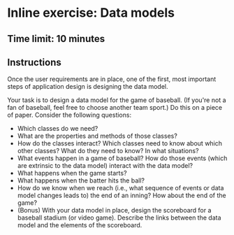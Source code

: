 # Inline exercise: Data models
## Time limit: 10 minutes
## Instructions

Once the user requirements are in place, one of the first, most
important steps of application design is designing the data model.

Your task is to design a data model for the game of baseball. (If you're
not a fan of baseball, feel free to choose another team sport.) Do this
on a piece of paper. Consider the following questions:

- Which classes do we need?
- What are the properties and methods of those classes?
- How do the classes interact? Which classes need to know about which
  other classes? What do they need to know? In what situations?
- What events happen in a game of baseball? How do those events (which
  are extrinsic to the data model) interact with the data model?
- What happens when the game starts?
- What happens when the batter hits the ball?
- How do we know when we reach (i.e., what sequence of events or data
  model changes leads to) the end of an inning? How about the end of the
  game?
- (Bonus) With your data model in place, design the scoreboard for a
  baseball stadium (or video game). Describe the links between the data
  model and the elements of the scoreboard.
